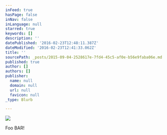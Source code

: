 ```yaml
---
inFeed: true
hasPage: false
inNav: false
inLanguage: null
starred: true
keywords: []
description: ''
datePublished: '2016-02-23T12:48:11.387Z'
dateModified: '2016-02-23T12:41:33.062Z'
title: ''
sourcePath: _posts/2015-09-04-2528617e-7fd4-45c5-af0e-b56e9faba06e.md
published: true
author: []
authors: []
publisher:
  name: null
  domain: null
  url: null
  favicon: null
_type: Blurb

---
```

![](https://the-grid-user-content.s3-us-west-2.amazonaws.com/b771888c-4e11-49d0-a45b-b020ddade9e0.gif)

Foo BAR!